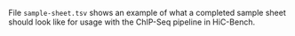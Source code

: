 File `sample-sheet.tsv` shows an example of what a completed sample sheet should look like for usage with the ChIP-Seq pipeline in HiC-Bench.
